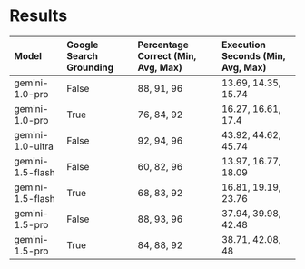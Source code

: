 # Results

| Model | Google Search Grounding | Percentage Correct (Min, Avg, Max) | Execution Seconds (Min, Avg, Max) |
|:------|:------------------------|:-----------------------------------|:----------------------------------|
| gemini-1.0-pro   | False        | 88, 91, 96                         | 13.69, 14.35, 15.74               |
| gemini-1.0-pro   | True         | 76, 84, 92                         | 16.27, 16.61, 17.4                |
| gemini-1.0-ultra | False        | 92, 94, 96                         | 43.92, 44.62, 45.74               |
| gemini-1.5-flash | False        | 60, 82, 96                         | 13.97, 16.77, 18.09               |
| gemini-1.5-flash | True         | 68, 83, 92                         | 16.81, 19.19, 23.76               |
| gemini-1.5-pro   | False        | 88, 93, 96                         | 37.94, 39.98, 42.48               |
| gemini-1.5-pro   | True         | 84, 88, 92                         | 38.71, 42.08, 48                  |
